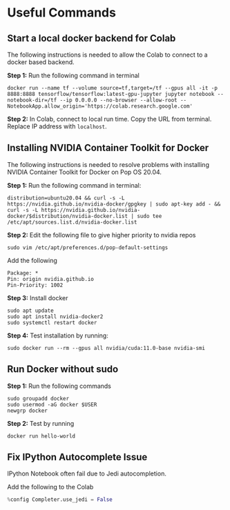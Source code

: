 # Useful Commands


## Start a local docker backend for Colab
The following instructions is needed to allow the Colab to connect to a docker based backend.

**Step 1:** Run the following command in terminal
```console
docker run --name tf --volume source=tf,target=/tf --gpus all -it -p 8888:8888 tensorflow/tensorflow:latest-gpu-jupyter jupyter notebook --notebook-dir=/tf --ip 0.0.0.0 --no-browser --allow-root --NotebookApp.allow_origin='https://colab.research.google.com'
```

**Step 2:** In Colab, connect to local run time. Copy the URL from terminal. Replace IP address with ```localhost```.

## Installing NVIDIA Container Toolkit for Docker
The following instructions is needed to resolve problems with installing NVIDIA Container Toolkit for Docker on Pop OS 20.04.

**Step 1:** Run the following command in terminal:
```console
distribution=ubuntu20.04 && curl -s -L https://nvidia.github.io/nvidia-docker/gpgkey | sudo apt-key add - && curl -s -L https://nvidia.github.io/nvidia-docker/$distribution/nvidia-docker.list | sudo tee /etc/apt/sources.list.d/nvidia-docker.list
```

**Step 2:** Edit the following file to give higher priority to nvidia repos
```console
sudo vim /etc/apt/preferences.d/pop-default-settings
```
Add the following

```console
Package: *
Pin: origin nvidia.github.io
Pin-Priority: 1002
```

**Step 3:** Install docker
```console
sudo apt update
sudo apt install nvidia-docker2
sudo systemctl restart docker
```

**Step 4:** Test installation by running:
```console
sudo docker run --rm --gpus all nvidia/cuda:11.0-base nvidia-smi
```

## Run Docker without sudo
**Step 1:** Run the following commands
```console
sudo groupadd docker
sudo usermod -aG docker $USER
newgrp docker 
```

**Step 2:** Test by running
```console
docker run hello-world
```

## Fix IPython Autocomplete Issue
IPython Notebook often fail due to Jedi autocompletion. 

Add the following to the Colab
```python
%config Completer.use_jedi = False
```
